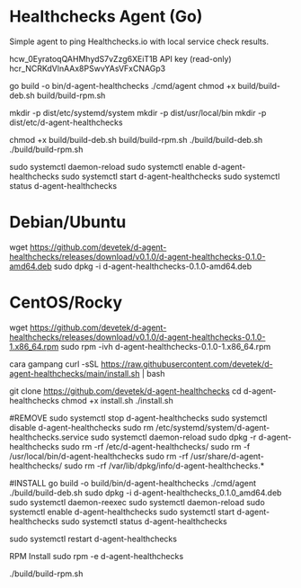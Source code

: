 # Healthchecks Agent (Go)

Simple agent to ping Healthchecks.io with local service check results.

hcw_0EyratoqQAHMhydS7vZzg6XEiT1B
API key (read-only) hcr_NCRKdVlnAAx8PSwvYAsVFxCNAGp3


<!-- CARA BUILD  -->
go build -o bin/d-agent-healthchecks ./cmd/agent
chmod +x build/build-deb.sh build/build-rpm.sh



mkdir -p dist/etc/systemd/system
mkdir -p dist/usr/local/bin
mkdir -p dist/etc/d-agent-healthchecks


chmod +x build/build-deb.sh build/build-rpm.sh
./build/build-deb.sh
./build/build-rpm.sh


sudo systemctl daemon-reload
sudo systemctl enable d-agent-healthchecks
sudo systemctl start d-agent-healthchecks
sudo systemctl status d-agent-healthchecks


# Debian/Ubuntu
wget https://github.com/devetek/d-agent-healthchecks/releases/download/v0.1.0/d-agent-healthchecks-0.1.0-amd64.deb
sudo dpkg -i d-agent-healthchecks-0.1.0-amd64.deb

# CentOS/Rocky
wget https://github.com/devetek/d-agent-healthchecks/releases/download/v0.1.0/d-agent-healthchecks-0.1.0-1.x86_64.rpm
sudo rpm -ivh d-agent-healthchecks-0.1.0-1.x86_64.rpm


cara gampang curl -sSL https://raw.githubusercontent.com/devetek/d-agent-healthchecks/main/install.sh | bash

git clone https://github.com/devetek/d-agent-healthchecks
cd d-agent-healthchecks
chmod +x install.sh
./install.sh


#REMOVE
sudo systemctl stop d-agent-healthchecks
sudo systemctl disable d-agent-healthchecks
sudo rm /etc/systemd/system/d-agent-healthchecks.service
sudo systemctl daemon-reload
sudo dpkg -r d-agent-healthchecks
sudo rm -rf /etc/d-agent-healthchecks/
sudo rm -f /usr/local/bin/d-agent-healthchecks
sudo rm -rf /usr/share/d-agent-healthchecks/
sudo rm -rf /var/lib/dpkg/info/d-agent-healthchecks.*



#INSTALL
go build -o build/bin/d-agent-healthchecks ./cmd/agent
./build/build-deb.sh
sudo dpkg -i d-agent-healthchecks_0.1.0_amd64.deb 
sudo systemctl daemon-reexec
sudo systemctl daemon-reload
sudo systemctl enable d-agent-healthchecks
sudo systemctl start d-agent-healthchecks
sudo systemctl status d-agent-healthchecks

sudo systemctl restart d-agent-healthchecks


RPM Install
sudo rpm -e d-agent-healthchecks

./build/build-rpm.sh